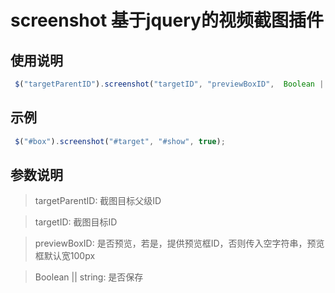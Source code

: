 # screenshot 基于jquery的视频截图插件
## 使用说明
~~~javascript
 $("targetParentID").screenshot("targetID", "previewBoxID",  Boolean || string('true' / 'false'));
~~~
## 示例
~~~javascript
 $("#box").screenshot("#target", "#show", true);
~~~
## 参数说明

> targetParentID: 截图目标父级ID

> targetID: 截图目标ID

> previewBoxID: 是否预览，若是，提供预览框ID，否则传入空字符串，预览框默认宽100px

> Boolean || string: 是否保存